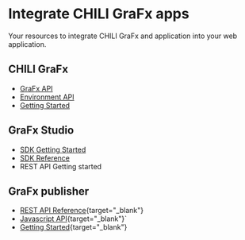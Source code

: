 # Integrate CHILI GraFx apps

Your resources to integrate CHILI GraFx and application into your web application.

## CHILI GraFx

- [GraFx API](/CHILI_GraFx/platform_api)
- [Environment API](/CHILI_GraFx/environment_api)
- [Getting Started](/CHILI_GraFx/getting_started)

## GraFx Studio

- [SDK Getting Started](/GraFx_studio/integration/getting_started/)		
- [SDK Reference](/GraFx_studio/sdk/)
- REST API Getting started

## GraFx publisher

- [REST API Reference](https://mydocumentation.chili-publish.com/search?text=rest%20api%20endpoints){target="_blank"}
- [Javascript API](https://mydocumentation.chili-publish.com/search?text=Getting%20started%20with%20your%20JavaScript%20integration){target="_blank"}`
- [Getting Started](https://mydocumentation.chili-publish.com/search?text=chili%20api%20guide){target="_blank"}